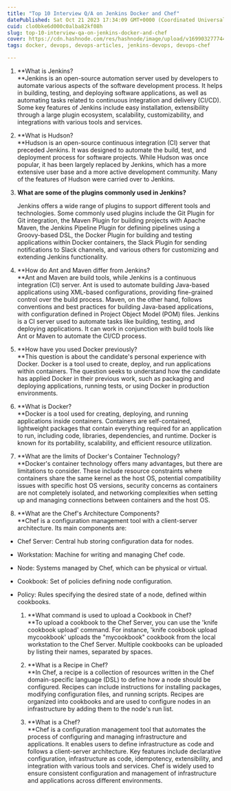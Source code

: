 ```yaml
---
title: "Top 10 Interview Q/A on Jenkins Docker and Chef"
datePublished: Sat Oct 21 2023 17:34:09 GMT+0000 (Coordinated Universal Time)
cuid: clo0bke6d000c0alba82kf08h
slug: top-10-interview-qa-on-jenkins-docker-and-chef
cover: https://cdn.hashnode.com/res/hashnode/image/upload/v1699032777449/d5efca1e-ad9e-44d1-984c-0e3238a70c47.png
tags: docker, devops, devops-articles, jenkins-devops, devops-chef

---
```


1. **What is Jenkins?  
    **Jenkins is an open-source automation server used by developers to automate various aspects of the software development process. It helps in building, testing, and deploying software applications, as well as automating tasks related to continuous integration and delivery (CI/CD). Some key features of Jenkins include easy installation, extensibility through a large plugin ecosystem, scalability, customizability, and integrations with various tools and services.
    
2. **What is Hudson?  
    **Hudson is an open-source continuous integration (CI) server that preceded Jenkins. It was designed to automate the build, test, and deployment process for software projects. While Hudson was once popular, it has been largely replaced by Jenkins, which has a more extensive user base and a more active development community. Many of the features of Hudson were carried over to Jenkins.
    
3. **What are some of the plugins commonly used in Jenkins?**
    
    Jenkins offers a wide range of plugins to support different tools and technologies. Some commonly used plugins include the Git Plugin for Git integration, the Maven Plugin for building projects with Apache Maven, the Jenkins Pipeline Plugin for defining pipelines using a Groovy-based DSL, the Docker Plugin for building and testing applications within Docker containers, the Slack Plugin for sending notifications to Slack channels, and various others for customizing and extending Jenkins functionality.
    
4. **How do Ant and Maven differ from Jenkins?  
    **Ant and Maven are build tools, while Jenkins is a continuous integration (CI) server. Ant is used to automate building Java-based applications using XML-based configurations, providing fine-grained control over the build process. Maven, on the other hand, follows conventions and best practices for building Java-based applications, with configuration defined in Project Object Model (POM) files. Jenkins is a CI server used to automate tasks like building, testing, and deploying applications. It can work in conjunction with build tools like Ant or Maven to automate the CI/CD process.
    
5. **How have you used Docker previously?  
    **This question is about the candidate's personal experience with Docker. Docker is a tool used to create, deploy, and run applications within containers. The question seeks to understand how the candidate has applied Docker in their previous work, such as packaging and deploying applications, running tests, or using Docker in production environments.
    
6. **What is Docker?  
    **Docker is a tool used for creating, deploying, and running applications inside containers. Containers are self-contained, lightweight packages that contain everything required for an application to run, including code, libraries, dependencies, and runtime. Docker is known for its portability, scalability, and efficient resource utilization.
    
7. **What are the limits of Docker's Container Technology?  
    **Docker's container technology offers many advantages, but there are limitations to consider. These include resource constraints where containers share the same kernel as the host OS, potential compatibility issues with specific host OS versions, security concerns as containers are not completely isolated, and networking complexities when setting up and managing connections between containers and the host OS.
    
8. **What are the Chef's Architecture Components?  
    **Chef is a configuration management tool with a client-server architecture. Its main components are:
    

* Chef Server: Central hub storing configuration data for nodes.
    
* Workstation: Machine for writing and managing Chef code.
    
* Node: Systems managed by Chef, which can be physical or virtual.
    
* Cookbook: Set of policies defining node configuration.
    
* Policy: Rules specifying the desired state of a node, defined within cookbooks.
    
    1. **What command is used to upload a Cookbook in Chef?  
        **To upload a cookbook to the Chef Server, you can use the 'knife cookbook upload' command. For instance, 'knife cookbook upload mycookbook' uploads the "mycookbook" cookbook from the local workstation to the Chef Server. Multiple cookbooks can be uploaded by listing their names, separated by spaces.
        
    2. **What is a Recipe in Chef?  
        **In Chef, a recipe is a collection of resources written in the Chef domain-specific language (DSL) to define how a node should be configured. Recipes can include instructions for installing packages, modifying configuration files, and running scripts. Recipes are organized into cookbooks and are used to configure nodes in an infrastructure by adding them to the node's run list.
        
    3. **What is a Chef?  
        **Chef is a configuration management tool that automates the process of configuring and managing infrastructure and applications. It enables users to define infrastructure as code and follows a client-server architecture. Key features include declarative configuration, infrastructure as code, idempotency, extensibility, and integration with various tools and services. Chef is widely used to ensure consistent configuration and management of infrastructure and applications across different environments.